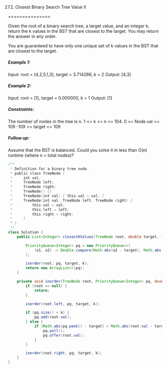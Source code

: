 272. Closest Binary Search Tree Value II

===============

Given the root of a binary search tree, a target value, and an integer k, return the k values in the BST that are closest to the target. You may return the answer in any order.

You are guaranteed to have only one unique set of k values in the BST that are closest to the target.

##### Example 1:

Input: root = [4,2,5,1,3], target = 3.714286, k = 2
Output: [4,3]

##### Example 2:

Input: root = [1], target = 0.000000, k = 1
Output: [1]

##### Constraints:

The number of nodes in the tree is n.
1 <= k <= n <= 104.
0 <= Node.val <= 109
-109 <= target <= 109

##### Follow up: 

Assume that the BST is balanced. Could you solve it in less than O(n) runtime (where n = total nodes)?

```java
/**
 * Definition for a binary tree node.
 * public class TreeNode {
 *     int val;
 *     TreeNode left;
 *     TreeNode right;
 *     TreeNode() {}
 *     TreeNode(int val) { this.val = val; }
 *     TreeNode(int val, TreeNode left, TreeNode right) {
 *         this.val = val;
 *         this.left = left;
 *         this.right = right;
 *     }
 * }
 */
class Solution {
    public List<Integer> closestKValues(TreeNode root, double target, int k) {

        PriorityQueue<Integer> pq = new PriorityQueue<>(
            (o1, o2) -> Double.compare(Math.abs(o2 - target), Math.abs(o1 - target))
        );

        inorder(root, pq, target, k);
        return new ArrayList<>(pq);
    }

    private void inorder(TreeNode root, PriorityQueue<Integer> pq, double target, int k) {
        if (root == null) {
            return;
        }

        inorder(root.left, pq, target, k);

        if (pq.size() < k) {
            pq.add(root.val);
        } else {
            if (Math.abs(pq.peek() - target) > Math.abs(root.val - target)) {
                pq.poll();
                pq.offer(root.val);
            }
        }

        inorder(root.right, pq, target, k);
    }
}
```

